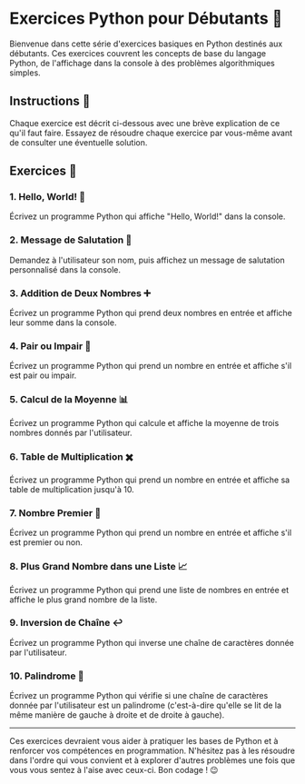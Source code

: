 # Exercices Python pour Débutants 🐍

Bienvenue dans cette série d'exercices basiques en Python destinés aux débutants. Ces exercices couvrent les concepts de base du langage Python, de l'affichage dans la console à des problèmes algorithmiques simples.

## Instructions 📝

Chaque exercice est décrit ci-dessous avec une brève explication de ce qu'il faut faire. Essayez de résoudre chaque exercice par vous-même avant de consulter une éventuelle solution.

## Exercices 🚀

### 1. Hello, World! 👋

Écrivez un programme Python qui affiche "Hello, World!" dans la console.

### 2. Message de Salutation 🎉

Demandez à l'utilisateur son nom, puis affichez un message de salutation personnalisé dans la console.

### 3. Addition de Deux Nombres ➕

Écrivez un programme Python qui prend deux nombres en entrée et affiche leur somme dans la console.

### 4. Pair ou Impair 🔢

Écrivez un programme Python qui prend un nombre en entrée et affiche s'il est pair ou impair.

### 5. Calcul de la Moyenne 📊

Écrivez un programme Python qui calcule et affiche la moyenne de trois nombres donnés par l'utilisateur.

### 6. Table de Multiplication ✖️

Écrivez un programme Python qui prend un nombre en entrée et affiche sa table de multiplication jusqu'à 10.

### 7. Nombre Premier 🌟

Écrivez un programme Python qui prend un nombre en entrée et affiche s'il est premier ou non.

### 8. Plus Grand Nombre dans une Liste 📈

Écrivez un programme Python qui prend une liste de nombres en entrée et affiche le plus grand nombre de la liste.

### 9. Inversion de Chaîne ↩️

Écrivez un programme Python qui inverse une chaîne de caractères donnée par l'utilisateur.

### 10. Palindrome 🔄

Écrivez un programme Python qui vérifie si une chaîne de caractères donnée par l'utilisateur est un palindrome (c'est-à-dire qu'elle se lit de la même manière de gauche à droite et de droite à gauche).

---

Ces exercices devraient vous aider à pratiquer les bases de Python et à renforcer vos compétences en programmation. N'hésitez pas à les résoudre dans l'ordre qui vous convient et à explorer d'autres problèmes une fois que vous vous sentez à l'aise avec ceux-ci. Bon codage ! 😉
